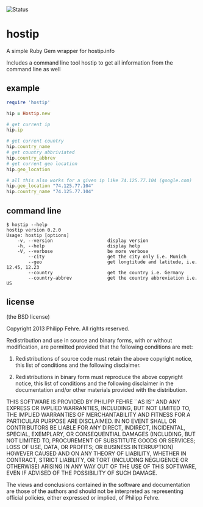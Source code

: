 ![Status](https://travis-ci.org/sideshowcoder/hostip-gem.png)

# hostip

A simple Ruby Gem wrapper for hostip.info

Includes a command line tool hostip to get all information from the command line as well

## example

```ruby
require 'hostip'

hip = Hostip.new

# get current ip
hip.ip

# get current country
hip.country_name
# get country abbriviated
hip.country_abbrev
# get current geo location
hip.geo_location

# all this also works for a given ip like 74.125.77.104 (google.com)
hip.geo_location "74.125.77.104"
hip.country_name "74.125.77.104"
```

## command line
```shell
$ hostip --help
hostip version 0.2.0
Usage: hostip [options]
    -v, --version                    display version
    -h, --help                       display help
    -V, --verbose                    be more verbose
        --city                       get the city only i.e. Munich
        --geo                        get longtitude and latitude, i.e. 12.45, 12.23
        --country                    get the country i.e. Germany
        --country-abbrev             get the country abbreviation i.e. US
```

## license

(the BSD license)

Copyright 2013 Philipp Fehre. All rights reserved.

Redistribution and use in source and binary forms, with or without modification, are
permitted provided that the following conditions are met:

   1. Redistributions of source code must retain the above copyright notice, this list of
      conditions and the following disclaimer.

   2. Redistributions in binary form must reproduce the above copyright notice, this list
      of conditions and the following disclaimer in the documentation and/or other materials
      provided with the distribution.

THIS SOFTWARE IS PROVIDED BY PHILIPP FEHRE ``AS IS'' AND ANY EXPRESS OR IMPLIED
WARRANTIES, INCLUDING, BUT NOT LIMITED TO, THE IMPLIED WARRANTIES OF MERCHANTABILITY AND
FITNESS FOR A PARTICULAR PURPOSE ARE DISCLAIMED. IN NO EVENT SHALL <COPYRIGHT HOLDER> OR
CONTRIBUTORS BE LIABLE FOR ANY DIRECT, INDIRECT, INCIDENTAL, SPECIAL, EXEMPLARY, OR
CONSEQUENTIAL DAMAGES (INCLUDING, BUT NOT LIMITED TO, PROCUREMENT OF SUBSTITUTE GOODS OR
SERVICES; LOSS OF USE, DATA, OR PROFITS; OR BUSINESS INTERRUPTION) HOWEVER CAUSED AND ON
ANY THEORY OF LIABILITY, WHETHER IN CONTRACT, STRICT LIABILITY, OR TORT (INCLUDING
NEGLIGENCE OR OTHERWISE) ARISING IN ANY WAY OUT OF THE USE OF THIS SOFTWARE, EVEN IF
ADVISED OF THE POSSIBILITY OF SUCH DAMAGE.

The views and conclusions contained in the software and documentation are those of the
authors and should not be interpreted as representing official policies, either expressed
or implied, of Philipp Fehre.
